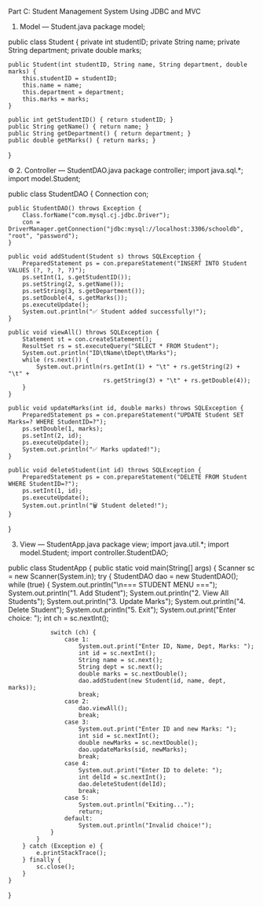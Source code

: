 Part C: Student Management System Using JDBC and MVC
1. Model — Student.java
package model;

public class Student {
    private int studentID;
    private String name;
    private String department;
    private double marks;

    public Student(int studentID, String name, String department, double marks) {
        this.studentID = studentID;
        this.name = name;
        this.department = department;
        this.marks = marks;
    }

    public int getStudentID() { return studentID; }
    public String getName() { return name; }
    public String getDepartment() { return department; }
    public double getMarks() { return marks; }
}

⚙️ 2. Controller — StudentDAO.java
package controller;
import java.sql.*;
import model.Student;

public class StudentDAO {
    Connection con;

    public StudentDAO() throws Exception {
        Class.forName("com.mysql.cj.jdbc.Driver");
        con = DriverManager.getConnection("jdbc:mysql://localhost:3306/schooldb", "root", "password");
    }

    public void addStudent(Student s) throws SQLException {
        PreparedStatement ps = con.prepareStatement("INSERT INTO Student VALUES (?, ?, ?, ?)");
        ps.setInt(1, s.getStudentID());
        ps.setString(2, s.getName());
        ps.setString(3, s.getDepartment());
        ps.setDouble(4, s.getMarks());
        ps.executeUpdate();
        System.out.println("✅ Student added successfully!");
    }

    public void viewAll() throws SQLException {
        Statement st = con.createStatement();
        ResultSet rs = st.executeQuery("SELECT * FROM Student");
        System.out.println("ID\tName\tDept\tMarks");
        while (rs.next()) {
            System.out.println(rs.getInt(1) + "\t" + rs.getString(2) + "\t" +
                               rs.getString(3) + "\t" + rs.getDouble(4));
        }
    }

    public void updateMarks(int id, double marks) throws SQLException {
        PreparedStatement ps = con.prepareStatement("UPDATE Student SET Marks=? WHERE StudentID=?");
        ps.setDouble(1, marks);
        ps.setInt(2, id);
        ps.executeUpdate();
        System.out.println("✅ Marks updated!");
    }

    public void deleteStudent(int id) throws SQLException {
        PreparedStatement ps = con.prepareStatement("DELETE FROM Student WHERE StudentID=?");
        ps.setInt(1, id);
        ps.executeUpdate();
        System.out.println("🗑️ Student deleted!");
    }
}

3. View — StudentApp.java
package view;
import java.util.*;
import model.Student;
import controller.StudentDAO;

public class StudentApp {
    public static void main(String[] args) {
        Scanner sc = new Scanner(System.in);
        try {
            StudentDAO dao = new StudentDAO();
            while (true) {
                System.out.println("\n=== STUDENT MENU ===");
                System.out.println("1. Add Student");
                System.out.println("2. View All Students");
                System.out.println("3. Update Marks");
                System.out.println("4. Delete Student");
                System.out.println("5. Exit");
                System.out.print("Enter choice: ");
                int ch = sc.nextInt();

                switch (ch) {
                    case 1:
                        System.out.print("Enter ID, Name, Dept, Marks: ");
                        int id = sc.nextInt();
                        String name = sc.next();
                        String dept = sc.next();
                        double marks = sc.nextDouble();
                        dao.addStudent(new Student(id, name, dept, marks));
                        break;
                    case 2:
                        dao.viewAll();
                        break;
                    case 3:
                        System.out.print("Enter ID and new Marks: ");
                        int sid = sc.nextInt();
                        double newMarks = sc.nextDouble();
                        dao.updateMarks(sid, newMarks);
                        break;
                    case 4:
                        System.out.print("Enter ID to delete: ");
                        int delId = sc.nextInt();
                        dao.deleteStudent(delId);
                        break;
                    case 5:
                        System.out.println("Exiting...");
                        return;
                    default:
                        System.out.println("Invalid choice!");
                }
            }
        } catch (Exception e) {
            e.printStackTrace();
        } finally {
            sc.close();
        }
    }
}

